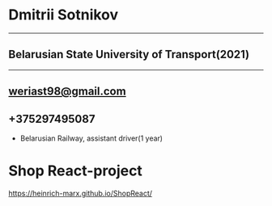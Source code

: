 # Dmitrii Sotnikov
---
## Belarusian State University of Transport(2021)
---
**weriast98@gmail.com**
---
+375297495087
---
* Belarusian Railway, assistant driver(1 year)

# Shop React-project
https://heinrich-marx.github.io/ShopReact/
